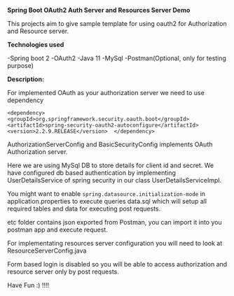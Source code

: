 **Spring Boot OAuth2 Auth Server and Resources Server Demo**

This projects aim to give sample template for using oauth2 for Authorization
and Resource server.

**Technologies used** 

-Spring boot 2
-OAuth2 
-Java 11
-MySql
-Postman(Optional, only for testing purpose)

**Description:**

For implemented OAuth as your authorization server we need to use dependency 

`<dependency>
    <groupId>org.springframework.security.oauth.boot</groupId>
    <artifactId>spring-security-oauth2-autoconfigure</artifactId>
    <version>2.2.9.RELEASE</version> 
 </dependency>`

AuthorizationServerConfig and BasicSecurityConfig implements OAuth Authorization server.

Here we are using MySql DB to store details for client id and secret.
We have configured db based authentication by implementing UserDetailsService of spring security in our class UserDetailsServiceImpl.

You might want to enable `spring.datasource.initialization-mode` in application.properties to execute queries data.sql which will setup all required tables and data for executing post requests.
 
etc folder contains json exported from Postman, you can import it into you postman app and execute request.

For implementating resources server configuration you will need to look at ResourceServerConfig.java

Form based login is disabled so you will be able to access authorization and resource server only by post requests.

Have Fun :) !!!! 


